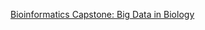 [Bioinformatics Capstone: Big Data in Biology](https://www.coursera.org/learn/bioinformatics-project?specialization=bioinformatics)